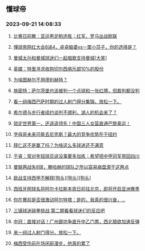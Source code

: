 ## 懂球帝 
### 2023-09-21 14:08:33

1. [比赛日前瞻：亚运男足盼连胜；红军、罗马出战欧联](https://www.dongqiudi.com/article/3732981)

2. [懂球帝网红大会8进4，卓卓脑婆vs一栗小莎子，你的选择是？](https://www.dongqiudi.com/article/3732615)

3. [曼城太孙和曼城球迷们一起唱歌支持曼城[大笑]](https://n.dongqiudi.com/webapp/tops.html?id=3733163)

4. [英媒：特里寻求收购切尔西俱乐部10%的股份](https://www.dongqiudi.com/article/3733160)

5. [为啥图赫尔不用德利赫特？](https://www.dongqiudi.com/article/3733014)

6. [施密特：萨尔茨堡也该被判一个点球和一张红牌，但裁判都没判](https://www.dongqiudi.com/article/3733156)

7. [看一组梅西巴萨时期的过人射门得分集锦，放松一下。](https://n.dongqiudi.com/webapp/tops.html?id=3733153)

8. [希尔德与步行者续约谈判不顺利，湖人的机会来了？](https://www.dongqiudi.com/article/3733113)

9. [锁定世界第一，还遥遥领先！中国三人女篮直通巴黎奥运！](https://www.dongqiudi.com/article/3733152)

10. [字母哥未来可能去尼克斯？最大的竞争优势在于纽约](https://www.dongqiudi.com/article/3732829)

11. [拜仁这不是赢了吗？为啥这么多球迷还不满意](https://www.dongqiudi.com/article/3733012)

12. [于睿：常对年轻球员说没事要多加练；希望把中甲冠军带回四川](https://www.dongqiudi.com/article/3733151)

13. [曼联两战失8球，滕哈赫的球队之所以容易崩盘源于这两点](https://www.dongqiudi.com/article/3733150)

14. [欧战支持西甲不解释[狗头][狗头][狗头]](https://n.dongqiudi.com/webapp/tops.html?id=3733149)

15. [西班牙网球名将阿尔卡拉斯本周日前往北京，即将开启亚洲赛季](https://www.dongqiudi.com/article/3733148)

16. [你在赛前是否很激动阿尔特塔：是的，我真的很兴奋，...](https://n.dongqiudi.com/webapp/tops.html?id=3733147)

17. [三镇球迷碰拳挑战 第二期看看球迷们的反应吧](https://n.dongqiudi.com/webapp/tops.html?id=3733145)

18. [中冠：直接对话！广州廊坊争直升中乙门票，西北狼欲加速反弹](https://www.dongqiudi.com/article/3733144)

19. [来一组过人射门得分，放松一下。](https://n.dongqiudi.com/webapp/tops.html?id=3733143)

20. [梅西受伤前在场闲庭漫步，他真的累了](https://n.dongqiudi.com/webapp/tops.html?id=3733142)

